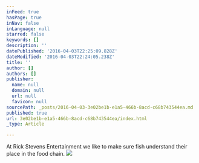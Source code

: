 ```yaml
---
inFeed: true
hasPage: true
inNav: false
inLanguage: null
starred: false
keywords: []
description: ''
datePublished: '2016-04-03T22:25:09.828Z'
dateModified: '2016-04-03T22:24:05.238Z'
title: ''
author: []
authors: []
publisher:
  name: null
  domain: null
  url: null
  favicon: null
sourcePath: _posts/2016-04-03-3e02be1b-e1a5-466b-8acd-c68b743544ea.md
published: true
url: 3e02be1b-e1a5-466b-8acd-c68b743544ea/index.html
_type: Article

---
```

At Rick Stevens Entertainment we like to make sure fish understand their place in the food chain.
![](https://the-grid-user-content.s3-us-west-2.amazonaws.com/51172c1d-e483-4628-b656-48e42af3fc4b.jpg)